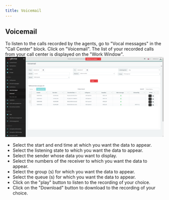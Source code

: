 ```yaml
---
title: Voicemail
---
```


## Voicemail

To listen to the calls recorded by the agents, go to "Vocal messages" in the "Call Center" block. Click on "Voicemail". The list of your recorded calls from your call center is displayed on the "Work Window".
![Voicemail](/images/voicemail.png)

- Select the start and end time at which you want the data to appear.
- Select the listening state to which you want the data to appear.
- Select the sender whose data you want to display.
- Select the numbers of the receiver to which you want the data to appear.
- Select the group (s) for which you want the data to appear.
- Select the queue (s) for which you want the data to appear.
- Click on the "play" button to listen to the recording of your choice.
- Click on the "Download" button to download to the recording of your choice.
